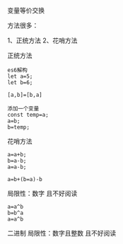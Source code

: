 变量等价交换

方法很多：

1、正统方法
2、花哨方法

正统方法

```
es6解构
let a=5;
let b=6;

[a,b]=[b,a]
```

```
添加一个变量
const temp=a;
a=b;
b=temp;
```

花哨方法

```
a=a+b;
b=a-b;
a=a-b;
```

```
a=b+(b=a)-b
```

局限性：数字 且不好阅读

```
a=a^b
b=b^a
a=a^b
```
二进制
局限性：数字且整数 且不好阅读

